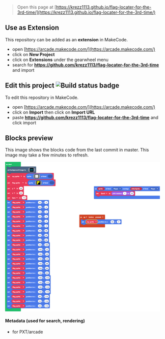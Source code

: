 


> Open this page at [https://krezz1113.github.io/flag-locater-for-the-3rd-time/](https://krezz1113.github.io/flag-locater-for-the-3rd-time/)

## Use as Extension

This repository can be added as an **extension** in MakeCode.

* open [https://arcade.makecode.com/](https://arcade.makecode.com/)
* click on **New Project**
* click on **Extensions** under the gearwheel menu
* search for **https://github.com/krezz1113/flag-locater-for-the-3rd-time** and import

## Edit this project ![Build status badge](https://github.com/krezz1113/flag-locater-for-the-3rd-time/workflows/MakeCode/badge.svg)

To edit this repository in MakeCode.

* open [https://arcade.makecode.com/](https://arcade.makecode.com/)
* click on **Import** then click on **Import URL**
* paste **https://github.com/krezz1113/flag-locater-for-the-3rd-time** and click import

## Blocks preview

This image shows the blocks code from the last commit in master.
This image may take a few minutes to refresh.

![A rendered view of the blocks](https://github.com/krezz1113/flag-locater-for-the-3rd-time/raw/master/.github/makecode/blocks.png)

#### Metadata (used for search, rendering)

* for PXT/arcade
<script src="https://makecode.com/gh-pages-embed.js"></script><script>makeCodeRender("{{ site.makecode.home_url }}", "{{ site.github.owner_name }}/{{ site.github.repository_name }}");</script>
